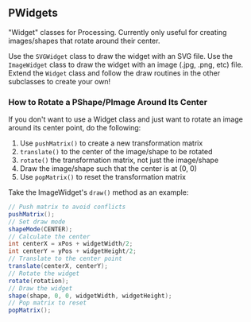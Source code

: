 ## PWidgets

"Widget" classes for Processing. Currently only useful for creating images/shapes that rotate around their center.

Use the `SVGWidget` class to draw the widget with an SVG file. Use the `ImageWidget` class to draw the widget with an image (.jpg, .png, etc) file. Extend the `Widget` class and follow the draw routines in the other subclasses to create your own!

### How to Rotate a PShape/PImage Around Its Center

If you don't want to use a Widget class and just want to rotate an image around its center point, do the following:

1) Use `pushMatrix()` to create a new transformation matrix    
2) `translate()` to the center of the image/shape to be rotated    
3) `rotate()` the transformation matrix, not just the image/shape    
4) Draw the image/shape such that the center is at (0, 0)    
5) Use `popMatrix()` to reset the transformation matrix    

Take the ImageWidget's `draw()` method as an example:

```java
// Push matrix to avoid conflicts
pushMatrix();
// Set draw mode
shapeMode(CENTER);
// Calculate the center
int centerX = xPos + widgetWidth/2;
int centerY = yPos + widgetHeight/2;
// Translate to the center point
translate(centerX, centerY);
// Rotate the widget
rotate(rotation);
// Draw the widget
shape(shape, 0, 0, widgetWidth, widgetHeight);
// Pop matrix to reset
popMatrix();
```